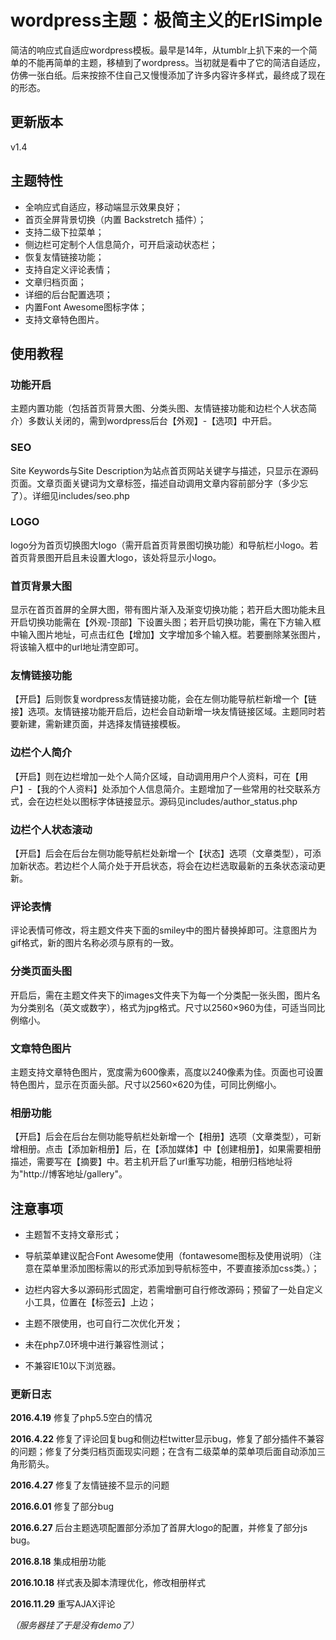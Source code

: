 # wordpress主题：极简主义的ErlSimple

简洁的响应式自适应wordpress模板。最早是14年，从tumblr上扒下来的一个简单的不能再简单的主题，移植到了wordpress。当初就是看中了它的简洁自适应，仿佛一张白纸。后来按捺不住自己又慢慢添加了许多内容许多样式，最终成了现在的形态。

## 更新版本
v1.4

## 主题特性
- 全响应式自适应，移动端显示效果良好；
- 首页全屏背景切换（内置 Backstretch 插件）；
- 支持二级下拉菜单；
- 侧边栏可定制个人信息简介，可开启滚动状态栏；
- 恢复友情链接功能；
- 支持自定义评论表情；
- 文章归档页面；
- 详细的后台配置选项；
- 内置Font Awesome图标字体；
- 支持文章特色图片。

## 使用教程
### 功能开启
主题内置功能（包括首页背景大图、分类头图、友情链接功能和边栏个人状态简介）多数认关闭的，需到wordpress后台【外观】-【选项】中开启。
### SEO
Site Keywords与Site Description为站点首页网站关键字与描述，只显示在源码页面。文章页面关键词为文章标签，描述自动调用文章内容前部分字（多少忘了）。详细见includes/seo.php
### LOGO
logo分为首页切换图大logo（需开启首页背景图切换功能）和导航栏小logo。若首页背景图开启且未设置大logo，该处将显示小logo。
### 首页背景大图
显示在首页首屏的全屏大图，带有图片渐入及渐变切换功能；若开启大图功能未且开启切换功能需在【外观-顶部】下设置头图；若开启切换功能，需在下方输入框中输入图片地址，可点击红色【增加】文字增加多个输入框。若要删除某张图片，将该输入框中的url地址清空即可。
### 友情链接功能
【开启】后则恢复wordpress友情链接功能，会在左侧功能导航栏新增一个【链接】选项。友情链接功能开启后，边栏会自动新增一块友情链接区域。主题同时若要新建，需新建页面，并选择友情链接模板。
### 边栏个人简介
【开启】则在边栏增加一处个人简介区域，自动调用用户个人资料，可在【用户】-【我的个人资料】处添加个人信息简介。主题增加了一些常用的社交联系方式，会在边栏处以图标字体链接显示。源码见includes/author_status.php
### 边栏个人状态滚动

【开启】后会在后台左侧功能导航栏处新增一个【状态】选项（文章类型），可添加新状态。若边栏个人简介处于开启状态，将会在边栏选取最新的五条状态滚动更新。

### 评论表情

评论表情可修改，将主题文件夹下面的smiley中的图片替换掉即可。注意图片为gif格式，新的图片名称必须与原有的一致。

### 分类页面头图

开启后，需在主题文件夹下的images文件夹下为每一个分类配一张头图，图片名为分类别名（英文或数字），格式为jpg格式。尺寸以2560×960为佳，可适当同比例缩小。

### 文章特色图片

主题支持文章特色图片，宽度需为600像素，高度以240像素为佳。页面也可设置特色图片，显示在页面头部。尺寸以2560×620为佳，可同比例缩小。

### 相册功能

【开启】后会在后台左侧功能导航栏处新增一个【相册】选项（文章类型），可新增相册。点击【添加新相册】后，在【添加媒体】中【创建相册】，如果需要相册描述，需要写在【摘要】中。若主机开启了url重写功能，相册归档地址将为"http://博客地址/gallery"。

## 注意事项

- 主题暂不支持文章形式；

- 导航菜单建议配合Font Awesome使用（fontawesome图标及使用说明）（注意在菜单里添加图标需以的形式添加到导航标签中，不要直接添加css类。）；

- 边栏内容大多以源码形式固定，若需增删可自行修改源码；预留了一处自定义小工具，位置在【标签云】上边；

- 主题不限使用，也可自行二次优化开发；

- 未在php7.0环境中进行兼容性测试；

- 不兼容IE10以下浏览器。

### 更新日志

**2016.4.19** 修复了php5.5空白的情况

**2016.4.22** 修复了评论回复bug和侧边栏twitter显示bug，修复了部分插件不兼容的问题；修复了分类归档页面现实问题；在含有二级菜单的菜单项后面自动添加三角形箭头。

**2016.4.27** 修复了友情链接不显示的问题

**2016.6.01** 修复了部分bug

**2016.6.27** 后台主题选项配置部分添加了首屏大logo的配置，并修复了部分js bug。

**2016.8.18** 集成相册功能

**2016.10.18** 样式表及脚本清理优化，修改相册样式

**2016.11.29** 重写AJAX评论

*（服务器挂了于是没有demo了）*
